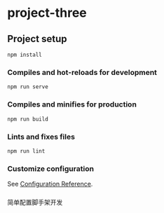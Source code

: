 <!--
 * @Author: your name
 * @Date: 2020-10-04 22:46:42
 * @LastEditTime: 2020-10-11 14:37:44
 * @LastEditors: Please set LastEditors
 * @Description: In User Settings Edit
 * @FilePath: \project-three\README.md
-->
# project-three

## Project setup
```
npm install
```

### Compiles and hot-reloads for development
```
npm run serve
```

### Compiles and minifies for production
```
npm run build
```

### Lints and fixes files
```
npm run lint
```

### Customize configuration
See [Configuration Reference](https://cli.vuejs.org/config/).

###
简单配置脚手架开发
